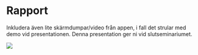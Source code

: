 
# Rapport



Inkludera även lite skärmdumpar/video från appen, i fall det strular med demo vid presentationen. Denna presentation ger ni vid slutseminariumet.



![](android.png)
